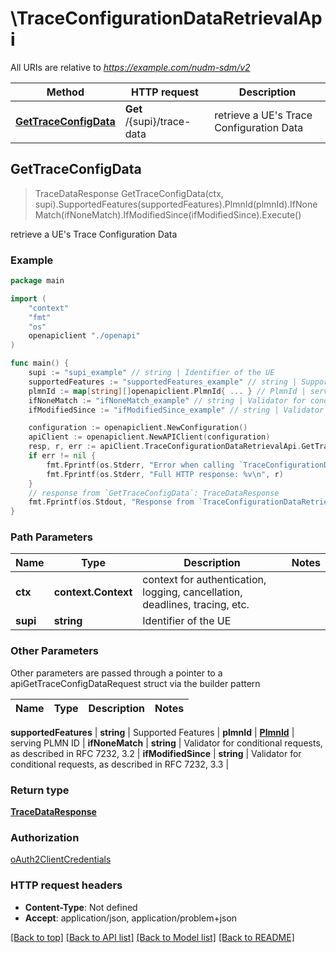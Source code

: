 # \TraceConfigurationDataRetrievalApi

All URIs are relative to *https://example.com/nudm-sdm/v2*

Method | HTTP request | Description
------------- | ------------- | -------------
[**GetTraceConfigData**](TraceConfigurationDataRetrievalApi.md#GetTraceConfigData) | **Get** /{supi}/trace-data | retrieve a UE&#39;s Trace Configuration Data



## GetTraceConfigData

> TraceDataResponse GetTraceConfigData(ctx, supi).SupportedFeatures(supportedFeatures).PlmnId(plmnId).IfNoneMatch(ifNoneMatch).IfModifiedSince(ifModifiedSince).Execute()

retrieve a UE's Trace Configuration Data

### Example

```go
package main

import (
    "context"
    "fmt"
    "os"
    openapiclient "./openapi"
)

func main() {
    supi := "supi_example" // string | Identifier of the UE
    supportedFeatures := "supportedFeatures_example" // string | Supported Features (optional)
    plmnId := map[string][]openapiclient.PlmnId{ ... } // PlmnId | serving PLMN ID (optional)
    ifNoneMatch := "ifNoneMatch_example" // string | Validator for conditional requests, as described in RFC 7232, 3.2 (optional)
    ifModifiedSince := "ifModifiedSince_example" // string | Validator for conditional requests, as described in RFC 7232, 3.3 (optional)

    configuration := openapiclient.NewConfiguration()
    apiClient := openapiclient.NewAPIClient(configuration)
    resp, r, err := apiClient.TraceConfigurationDataRetrievalApi.GetTraceConfigData(context.Background(), supi).SupportedFeatures(supportedFeatures).PlmnId(plmnId).IfNoneMatch(ifNoneMatch).IfModifiedSince(ifModifiedSince).Execute()
    if err != nil {
        fmt.Fprintf(os.Stderr, "Error when calling `TraceConfigurationDataRetrievalApi.GetTraceConfigData``: %v\n", err)
        fmt.Fprintf(os.Stderr, "Full HTTP response: %v\n", r)
    }
    // response from `GetTraceConfigData`: TraceDataResponse
    fmt.Fprintf(os.Stdout, "Response from `TraceConfigurationDataRetrievalApi.GetTraceConfigData`: %v\n", resp)
}
```

### Path Parameters


Name | Type | Description  | Notes
------------- | ------------- | ------------- | -------------
**ctx** | **context.Context** | context for authentication, logging, cancellation, deadlines, tracing, etc.
**supi** | **string** | Identifier of the UE | 

### Other Parameters

Other parameters are passed through a pointer to a apiGetTraceConfigDataRequest struct via the builder pattern


Name | Type | Description  | Notes
------------- | ------------- | ------------- | -------------

 **supportedFeatures** | **string** | Supported Features | 
 **plmnId** | [**PlmnId**](PlmnId.md) | serving PLMN ID | 
 **ifNoneMatch** | **string** | Validator for conditional requests, as described in RFC 7232, 3.2 | 
 **ifModifiedSince** | **string** | Validator for conditional requests, as described in RFC 7232, 3.3 | 

### Return type

[**TraceDataResponse**](TraceDataResponse.md)

### Authorization

[oAuth2ClientCredentials](../README.md#oAuth2ClientCredentials)

### HTTP request headers

- **Content-Type**: Not defined
- **Accept**: application/json, application/problem+json

[[Back to top]](#) [[Back to API list]](../README.md#documentation-for-api-endpoints)
[[Back to Model list]](../README.md#documentation-for-models)
[[Back to README]](../README.md)


